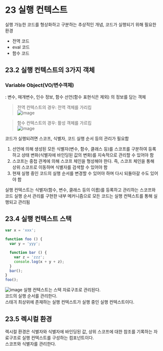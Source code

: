 23 실행 컨텍스트
===========
실행 가능한 코드를 형상화하고 구분하는 추상적인 개념, 코드가 실행되기 위해 필요한 환경
- 전역 코드
- eval 코드
- 함수 코드

23.2 실행 컨텍스트의 3가지 객체
--------
### Variable Object(VO/변수객체)  
: 변수, 매개변수, 인수 정보, 함수 선언(함수 표현식은 제외) 의 정보를 담는 객체  
> 전역 컨텍스트의 경우: 전역 객체를 가리킴  
>![image](https://user-images.githubusercontent.com/20060906/143379410-f7f342fc-81c3-4cf0-a044-5173e034572b.png)  


> 함수 컨텍스트의 경우: 활성 객체를 가르킴  
> ![image](https://user-images.githubusercontent.com/20060906/143379447-9f65f69f-5b45-4afe-9672-457164df9150.png)  

코드가 실행되려면 스코프, 식별자, 코드 실행 순서 등의 관리가 필요함  
1) 선언에 의해 생성된 모든 식별자(변수, 함수, 클래스 등)를 스코프를 구분하여 등록하고 상태 변화(식별자에 바인딩된 값의 변화)를 지속적으로 관리할 수 있어야 함
2) 스코프는 중첩 관계에 의해 스코프 체인을 형성해야 한다. 즉, 스코프 체인을 통해 상위 스코프로 이동하며 식별자를 검색할 수 있어야 함
3) 현재 실행 중인 코드의 실행 순서를 변경할 수 있어야 하며 다시 되돌아갈 수도 있어야 함  


실행 컨텍스트는 식별자(함수, 변수, 클래스 등의 이름)를 등록하고 관리하는 스코프와 코드 실행 순서 관리를 구현한 내부 메커니즘으로 모든 코드는 실행 컨텍스트를 통해 실행되고 관리됨

23.4 실행 컨텍스트 스택
------------
```javascript
var x = 'xxx';

function foo () {
  var y = 'yyy';

  function bar () {
    var z = 'zzz';
    console.log(x + y + z);
  }
  bar();
}
foo();
```
![image](https://user-images.githubusercontent.com/20060906/143365133-1fa86f6a-9c8e-4ee5-b47c-3e19c410ae60.png) 
실행 컨텍스트는 스택 자료구조로 관리된다.  
코드의 실행 순서를 관리한다.  
스태긔 최상위에 존재하는 실행 컨텍스트가 실행 중인 실행 컨텍스트이다.  

23.5 렉시컬 환경
-----------
렉시컬 환경은 식별자와 식별자에 바인딩된 값, 상위 스코프에 대한 참조를 기록하는 자료구조로 실행 컨텍스트를 구성하는 컴포넌트이다.  
스코프와 식별자를 관리한다.  



